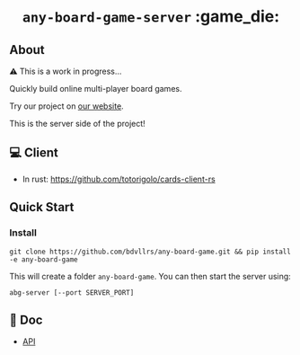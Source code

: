 <div align="center">
<h1><code>any-board-game-server</code> :game_die:</h1>
</div>

## About
:warning: This is a work in progress...

Quickly build online multi-player board games.

Try our project on [our website](https://cards.busy.ovh).

This is the server side of the project!

## :computer: Client
- In rust: https://github.com/totorigolo/cards-client-rs

## Quick Start
### Install

```
git clone https://github.com/bdvllrs/any-board-game.git && pip install -e any-board-game
```
This will create a folder `any-board-game`. 
You can then start the server using:

```
abg-server [--port SERVER_PORT]
```

## :green_book: Doc
- [API](https://github.com/bdvllrs/any-board-game/blob/master/docs/api.md)
